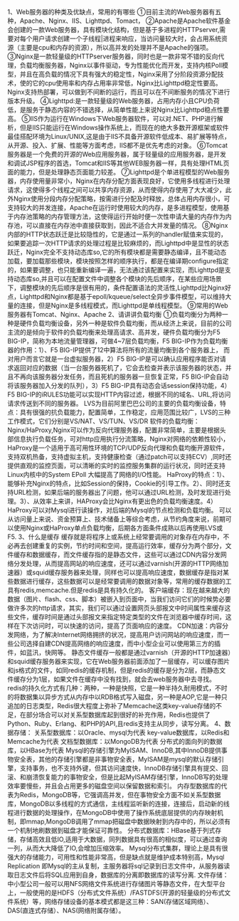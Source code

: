 1、Web服务器的种类及优缺点，常用的有哪些
①目前主流的Web服务器有五种，Apache、Nginx、IIS、Lighttpd、Tomact，
②Apache是Apache软件基金会创建的一款Web服务器，具有模块化结构，但是基于多进程的HTTPserver,需要对每个用户请求创建一个子线程|进程来响应，当访问量较大时，会占用系统资源（主要是cpu和内存的资源），所以高并发的处理并不是Apache的强项。
③Nginx是一款轻量级的HTTPserver服务器，同时也是一款非常不错的反向代理，负载均衡服务器，Nginx以事件驱动，专为性能优化而开发，支持内核Poll模型，并且在高负载的情况下具有强大的稳定性，Nginx采用了分阶段资源分配技术，使的它的cpu使用率和内存占用率非常低，Nginx比Lighttpd稳定性要高。Nginx支持热部署，可以做到不间断的运行，而且可以在不间断服务的情况下进行版本升级。
④Lighttpd:是一款轻量级的Web服务器，占用内存小且CPU负荷低，是服务于静态内容的不错选择，从简单性能上来说Nginx比Lighttpd稳点性要高。
⑤IIS作为运行在Windows下Web服务器软件，可以对.NET、PHP进行解析，但是IIS只能运行在Windows操作系统上，而现在的绝大多数开源框架或软件最佳搭配环境为Linux/UNIX,这是由于IIS不具备开源软件低成本、易扩展等特点，从开源、投入、扩展、性能等方面考虑，IIS都不是优先考虑的对象。
⑥Tomcat服务器是一个免费的开源的Web应用服务器，属于轻量级的应用服务器，是开发和调试JSP程序的首选，Tomcat和IIS等其他WEB服务器一样，具有处理HTML页面的能力，但是处理静态页面能力较差。
⑦Lighttpd是个单进程模型的Web服务器，内存使用量非常小，Nginx在内存分配方面表现良好，它使用多线程进行处理请求，这使得多个线程之间可以共享内存资源，从而使得内存使用了大大减少，此外Nginx使用分段内存分配策略，按需进行分配及时释放，总体占用内存很小，可支持较大的并发连接，Apache在运行时使用较大的内存，是多进程模型，使用基于内存池策略的内存管理方法，这使得运行开始时便一次性申请大量的内存作为内存池，可以直接在内存池中直接获取到，因此不适合大并发量的情况。
⑧Nginx内部的HTTP状态跃迁是比较隐性的，它是通过一系列的handler赋值来实现的，如果要追踪一次HTTP请求的处理过程是比较麻烦的，而Lighttpd中是显性的状态跃迁，Nginx完全不支持动态库so,它的所有模块都是需要静态编译，且不能动态加载，要加载那些模块，模块按照怎样的顺序执行，都是在编译期configure指定的，如果要调整，也只能重新编译一遍，无法通过该配置来实现，而Lighttpd是支持动态库so,并且可以在配置文件中调整各个模块的先后顺序，在某些应用场景下，调整模块的先后顺序是很有用的，条件配置语法的灵活性,Lighttpd比Nginx好点，Lighttpd和Nginx都是基于epoll/kqueue/select全异步事件模型，可以维持大量的连接，但是Nginx是多线程模式，而Lighttpd是单线程模型。
⑨常用的Web服务器有Tomcat、Nginx、Apache
2、请讲讲负载均衡
①负载均衡分为两种一种是硬件负载均衡设备，另外一种是软件负载均衡，而从经济上来说，目前的公司主流的是倾向于软件的负载均衡来处理高请求、高并发，硬件负载均衡分为F5 BIG-IP，简称为本地流量管理器，可做4~7层负载均衡，F5 BIG-IP作为负载均衡器的作用：1）、F5 BIG-IP提供了12中算法将所有的流量均衡到各个服务器上，
而对用户而言它就是一台虚拟服务器，2）F5 BIG-IP是可以确认应用程序能否对请求返回对应的数据（当一台服务器死机了，它会去检查并表示该服务器的状态，并且不再向该服务器分发任务，而且死机的服务器一旦恢复正常，F5 BIG-IP会自动将该服务器加入分发的队列），3）F5 BIG-IP具有动态会话session保持功能，4）F5 BIG-IP的iRULES功能可以实现HTTP内容过滤，根据不同的域名、URL,将访问请求传送到不同的服务器。
LVS为目前阿里巴巴公司的主要的负载均衡设备，特点：具有很强的抗负载能力，配置简单，工作稳定，应用范围比较广，LVS的三种工作模式，它们分别是VS/NAT、VS/TUN、VS/DR
软件的负载均衡：Nginx/HaProxy,Nginx可以作为反向代理服务器，配置非常简单，主要是根据头部信息执行负载任务，可对http应用执行分流策略，Nginx对网络的依赖性较小，HaProxy是一个适用于高可用性环境的TCP/UDP反向代理和负载均衡开源软件，支持双机热备，支持虚拟主机，支持健康检查（通过patch可以支持ECV）,同时还提供直观的监控页面，可以清晰的实时的监控服务集群的运行状况，同时还支持Linux内核中的System EPoll 大幅提高了网络的I/O性能。
HaProxy的特点：1）、能够补充Nginx的特点，比如Session的保持，Cookie的引导工作。2）、同时还支持URL检测，如果后端的服务器出了问题，他可以通过URL检测，及时发现进行处理。3）、从效率上来讲，HAProxy会比Nginx有更出色的负载均衡速度。4）HaProxy可以对Mysql进行读操作，对后端的Mysql的节点检测和负载均衡。
可以从访问量上来说、资金预算上、技术储备上等综合考虑，从节约角度来说，前期可以使用Nginx或HaProxy单点负载均衡，后期各方面条件成熟以后再使用LVS或F5.
3、什么是缓存
缓存就是将程序上或系统上经常要调用的对象存在内存中，不必再去创建重复的实例，节约时间和空间，提高运行效率，缓存分为两个部分，文件缓存和数据缓存，而文件缓存指的是静态文件，这些可以通过CDN内容分发网络分发处理，从而提高网站的响应速度，还可以通过varnish(开源的HTTP网络加速器）或squid缓存服务器来处理，同样也可以提高响应速度，数据缓存是指对某些数据进行缓存，这些数据可以是经常要调用的数据对象等，常用的缓存数据的工具有redis,memcache.但是redis是具有持久化的。
客户端缓存：现在越来越大的数据（图片、flash、css、脚本）被嵌入到页面中，当我们访问它们的时候势必要做许多次的http请求，其实，我们可以通过设置网页头部报文中时间属性来缓存这些文件，缓存时间是通过头部报文来指定特定类型的文件在浏览器中缓存时间，这样在下次访问时，可以快速的访问，提高了页面响应的速度。
CDN加速：内容分发网络，为了解决Internet网络拥挤的状况，提高用户访问网站的响应速度，而一些公司选择自建CDN提高网络的响应速度，而中小型企业可以使用第三方的插件，如蓝汛，快网等。
静态文件缓存一般都是通过varnish（开源的HTTP加速器）和squid缓存服务器来实现，它在Web服务器前面添加了一层缓存，可以缓存图片和js格式的文件，如同redis的缓存机制，但是redis的缓存是分为2层，而静态文件缓存分为1层，如果文件在缓存中没有找到，就会去web服务器中去寻找。
redis的持久化方式有几种：两种，一种是快照，它是一种半持久耐用模式，不时的将数据集以异步方式从内存中以RDB格式写入磁盘，另一种是AOP,它是一种只追加的日志类型，Redis很大程度上弥补了Memcache这类key-value存储的不足，在部分场合可以对关系型数据库起到很好的补充作用，Redis也提供了Python、Ruby、Erlang、和PHP的API,且redis支持主从同步，读写分离。
4、数据存储：
      关系型数据库：以Oracle、mysql为代表
      key-value数据库，以Redis和Memcache为代表
      文档型数据库：以MongoDB为代表
      分布式的面向列的数据库，以HBase为代表
Mysql的存储引擎为MyISAM、InnoDB,其中InnoDB提供事物安全表，其他的存储引擎都是非事物安全表，MyISAM是mysql的默认存储引擎，支持事务，也不支持外键，但其访问速度快，InnoDB存储引擎具有提交、回滚、和崩溃恢复能力的事物安全，但是比起MyISAM存储引擎，InnoDB写的处理效率要慢些，并且会占用更多的磁盘空间以保留数据和索引。
内存型数据库的代表为Redis，MongoDB等，它强调高并发，但在事物安全方面不如关系型数据库，MongoDB以多线程的方式通信，主线程监听新的连接，连接后，启动新的线程进行数据的处理操作，在MongoDB中使用了操作系统底层提供的内存映射机制，即mmap,MongoDB调用了mmap把磁盘中数据映射到内存中的，所以必须有一个机制地刷数据到磁盘才能保证可靠性。
分布式数据库：HBase基于列式存储，存储高效且低IO,适用于大数据，同列数据具有很高的相似度，可以通过查询一列，从而大大降低了IO,会增加压缩效率。
Mysql分布式集群，理论上是具有很强大的存储能力，可用性和性能非常高，但是缺点就是维护成本特别高，Mysql Replication 即Mysql的主从复制，主服务器将sql记录到日志文件中，从服务器读取日志文件后将SQL应用到自身，数据库的分离即数据库的读写分离.
文件存储：中小型公司一般可以用NFS网络文件系统进行存储图片等静态文件，在大型平台上，一般使用的是HDFS（分布式文件系统）/FASTDFS(开源的轻量级的分布式文件系统）等，网络存储设备的基本模式都是这三种：SAN(存储区域网络）、DAS(直连式存储）、NAS(网络附属存储）。
